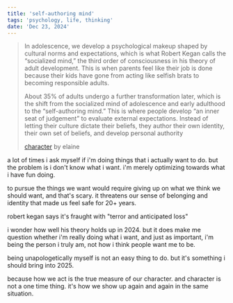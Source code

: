 ```yaml
---
title: 'self-authoring mind'
tags: 'psychology, life, thinking'
date: 'Dec 23, 2024'
---
```


> In adolescence, we develop a psychological makeup shaped by cultural norms and expectations, which is what Robert Kegan calls the “socialized mind,” the third order of consciousness in his theory of adult development. This is when parents feel like their job is done because their kids have gone from acting like selfish brats to becoming responsible adults.
>
> About 35% of adults undergo a further transformation later, which is the shift from the socialized mind of adolescence and early adulthood to the “self-authoring mind.” This is where people develop “an inner seat of judgement” to evaluate external expectations. Instead of letting their culture dictate their beliefs, they author their own identity, their own set of beliefs, and develop personal authority
>
> [character](https://elainewrites.substack.com/p/character) by elaine

a lot of times i ask myself if i'm doing things that i actually want to do. but the problem is i don't know what i want. i'm merely optimizing towards what i have fun doing.

to pursue the things we want would require giving up on what we think we should want, and that's scary. it threatens our sense of belonging and identity that made us feel safe for 20+ years.

robert kegan says it's fraught with "terror and anticipated loss"

i wonder how well his theory holds up in 2024. but it does make me question whether i'm really doing what i want, and just as important, i'm being the person i truly am, not how i think people want me to be.

being unapologetically myself is not an easy thing to do. but it's something i should bring into 2025.

because how we act is the true measure of our character. and character is not a one time thing. it's how we show up again and again in the same situation.
